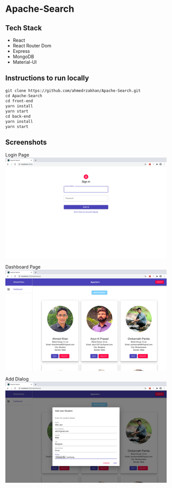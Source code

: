 # Apache-Search

## Tech Stack
- React
- React Router Dom
- Express
- MongoDB
- Material-UI

## Instructions to run locally
```
git clone https://github.com/ahmedrzakhan/Apache-Search.git
cd Apache-Search
cd front-end
yarn install
yarn start
cd back-end
yarn install
yarn start
```

## Screenshots

Login Page
![login page](https://github.com/ahmedrzakhan/Apache-Search/blob/master/front-end/public/images/login.png)

Dashboard Page
![dashboard page](https://github.com/ahmedrzakhan/Apache-Search/blob/master/front-end/public/images/dashboard.png)

Add Dialog
![description page](https://github.com/ahmedrzakhan/Apache-Search/blob/master/front-end/public/images/add.png)
